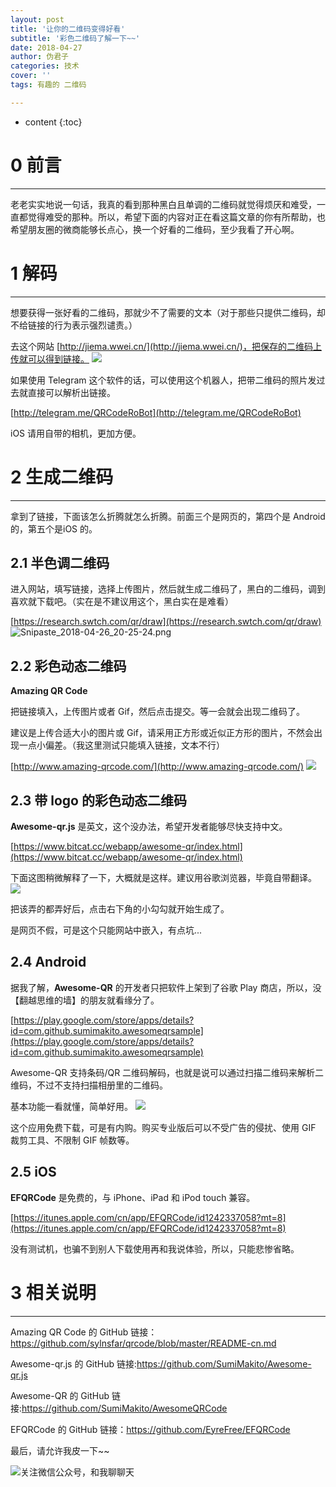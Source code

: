 ```yaml
---
layout: post
title: '让你的二维码变得好看'
subtitle: '彩色二维码了解一下~~'
date: 2018-04-27
author: 伪君子
categories: 技术
cover: ''
tags: 有趣的 二维码

---
```


* content
{:toc}
#  0  前言

***

老老实实地说一句话，我真的看到那种黑白且单调的二维码就觉得烦厌和难受，一直都觉得难受的那种。所以，希望下面的内容对正在看这篇文章的你有所帮助，也希望朋友圈的微商能够长点心，换一个好看的二维码，至少我看了开心啊。
#  1  解码

***

想要获得一张好看的二维码，那就少不了需要的文本（对于那些只提供二维码，却不给链接的行为表示强烈谴责。）

去这个网站 [http://jiema.wwei.cn/](http://jiema.wwei.cn/)，把保存的二维码上传就可以得到链接。
![](https://upload-images.jianshu.io/upload_images/2989110-2716d5bc395bff86.png?imageMogr2/auto-orient/strip%7CimageView2/2/w/1240)

如果使用 Telegram 这个软件的话，可以使用这个机器人，把带二维码的照片发过去就直接可以解析出链接。

[http://telegram.me/QRCodeRoBot](http://telegram.me/QRCodeRoBot)

iOS 请用自带的相机，更加方便。
#  2  生成二维码

***

拿到了链接，下面该怎么折腾就怎么折腾。前面三个是网页的，第四个是 Android 的，第五个是iOS 的。
##  2.1  半色调二维码
进入网站，填写链接，选择上传图片，然后就生成二维码了，黑白的二维码，调到喜欢就下载吧。（实在是不建议用这个，黑白实在是难看）

[https://research.swtch.com/qr/draw](https://research.swtch.com/qr/draw)
![Snipaste_2018-04-26_20-25-24.png](https://upload-images.jianshu.io/upload_images/2989110-a16601d29443e748.png?imageMogr2/auto-orient/strip%7CimageView2/2/w/1240)

##  2.2  彩色动态二维码
**Amazing QR Code**

把链接填入，上传图片或者 Gif，然后点击提交。等一会就会出现二维码了。

建议是上传合适大小的图片或 Gif，请采用正方形或近似正方形的图片，不然会出现一点小偏差。（我这里测试只能填入链接，文本不行）

[http://www.amazing-qrcode.com/](http://www.amazing-qrcode.com/)
![](https://upload-images.jianshu.io/upload_images/2989110-3f131aa89382a96f.png?imageMogr2/auto-orient/strip%7CimageView2/2/w/1240)

##  2.3  带 logo 的彩色动态二维码
**Awesome-qr.js** 是英文，这个没办法，希望开发者能够尽快支持中文。

[https://www.bitcat.cc/webapp/awesome-qr/index.html](https://www.bitcat.cc/webapp/awesome-qr/index.html)

下面这图稍微解释了一下，大概就是这样。建议用谷歌浏览器，毕竟自带翻译。
![](https://upload-images.jianshu.io/upload_images/2989110-353e89fcf6268668.png?imageMogr2/auto-orient/strip%7CimageView2/2/w/1240)

把该弄的都弄好后，点击右下角的小勾勾就开始生成了。

是网页不假，可是这个只能网站中嵌入，有点坑...

##  2.4  Android 
据我了解，**Awesome-QR** 的开发者只把软件上架到了谷歌 Play 商店，所以，没【翻越思维的墙】的朋友就看缘分了。

[https://play.google.com/store/apps/details?id=com.github.sumimakito.awesomeqrsample](https://play.google.com/store/apps/details?id=com.github.sumimakito.awesomeqrsample)

Awesome-QR 支持条码/QR 二维码解码，也就是说可以通过扫描二维码来解析二维码，不过不支持扫描相册里的二维码。

基本功能一看就懂，简单好用。
![](https://upload-images.jianshu.io/upload_images/2989110-78fa7170cbbb9046.png?imageMogr2/auto-orient/strip%7CimageView2/2/w/1240)

这个应用免费下载，可是有内购。购买专业版后可以不受广告的侵扰、使用 GIF 裁剪工具、不限制 GIF 帧数等。

##  2.5  iOS 
**EFQRCode** 是免费的，与 iPhone、iPad 和 iPod touch 兼容。

[https://itunes.apple.com/cn/app/EFQRCode/id1242337058?mt=8](https://itunes.apple.com/cn/app/EFQRCode/id1242337058?mt=8)

没有测试机，也骗不到别人下载使用再和我说体验，所以，只能悲惨省略。
#  3  相关说明

***

Amazing QR Code 的 GitHub 链接：https://github.com/sylnsfar/qrcode/blob/master/README-cn.md

Awesome-qr.js 的 GitHub 链接:https://github.com/SumiMakito/Awesome-qr.js

Awesome-QR 的 GitHub 链接:https://github.com/SumiMakito/AwesomeQRCode

EFQRCode 的 GitHub 链接：https://github.com/EyreFree/EFQRCode

最后，请允许我皮一下~~

![关注微信公众号，和我聊聊天](https://upload-images.jianshu.io/upload_images/2989110-4a62ca05ab3d13ca.gif?imageMogr2/auto-orient/strip)